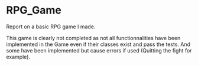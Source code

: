 # RPG_Game
Report on a basic RPG game I made.

This game is clearly not completed as not all functionnalities have been implemented in the Game even if their classes exist and pass the tests. And some have been implemented but cause errors if used (Quitting the fight for example).
